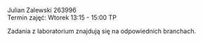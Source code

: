 Julian Zalewski 263996  
Termin zajęć: Wtorek
13:15 - 15:00 TP

Zadania z laboratorium znajdują się na odpowiednich branchach.
